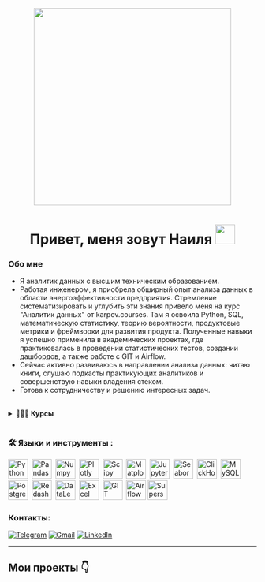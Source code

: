 <div id="header" align="center">
  <img src="https://media4.giphy.com/media/v1.Y2lkPTc5MGI3NjExMWtjNXowMnp6YTI2enYwaTZ2cTJjY3E3MGhodHc5OTA4dnRsZ2h3OSZlcD12MV9pbnRlcm5hbF9naWZfYnlfaWQmY3Q9Zw/Kiv5nG7F5ftiB4uRFH/giphy.gif" width='400'/>

<h1 align="center"> Привет, меня зовут Наиля <img src="https://media.giphy.com/media/hvRJCLFzcasrR4ia7z/giphy.gif" width="40"></h1>
</div>

### Обо мне
- Я аналитик данных с высшим техническим образованием.    
- Работая инженером, я приобрела обширный опыт анализа данных в области энергоэффективности предприятия. Стремление систематизировать и углубить эти знания привело меня на курс "Аналитик данных" от karpov.courses. Там я освоила Python, SQL, математическую статистику, теорию вероятности, продуктовые метрики и фреймворки для развития продукта. Полученные навыки я успешно применила в академических проектах, где практиковалась в проведении статистических тестов, создании дашбордов, а также работе с GIT и Airflow.  
- Сейчас активно развиваюсь в направлении анализа данных: читаю книги, слушаю подкасты практикующих аналитиков и совершенствую навыки владения стеком.
- Готова к сотрудничеству и решению интересных задач.




<br>
<details>	   
  <summary><b>👨‍🎓📑 Курсы</b></summary>
  
  "Аналитик данных" (KARPOV.COURSES). [Сертификат можно посмотреть тут](https://lab.karpov.courses/certificate/0366a32e-c054-4858-a52f-5f7b9e86495a/) <br>
  "Симулятор SQL" (KARPOV.COURSES). [Сертификат можно посмотреть тут](https://lab.karpov.courses/certificate/931b7a31-cb6b-46ff-96d4-3053295377d2/) <br>
  "Основы Python" (KARPOV.COURSES). [Сертификат можно посмотреть тут](https://lab.karpov.courses/certificate/aba18940-ebe1-48d6-967d-f928d940b36d/) <br>
  "Математика для Data Science" (KARPOV.COURSES). [Сертификат можно посмотреть тут](https://lab.karpov.courses/certificate/cee674a8-132d-4d5b-ae22-e60ac35f7f82/) <br>
  "Поколение Python": курс для начинающих (Stepik). [Сертификат можно посмотреть тут](https://stepik.org/cert/2877435) <br>
  "Практикум по статистике на Python" (Stepik). [Сертификат можно посмотреть тут](https://stepik.org/cert/2926506) <br>
  "Введение в SQL" (Stepik). [Сертификат можно посмотреть тут](https://stepik.org/cert/2907255) <br>
  "Введение в SQL. Продолжение" (Stepik). [Сертификат можно посмотреть тут](https://stepik.org/cert/2936318) <br>


  
</details>
<br>

### :hammer_and_wrench: Языки и инструменты :
<div>
  <img src="https://img.shields.io/badge/python-white?logo=python&style=for-the-badge" title="Python" alt="Python" height="40"/>&nbsp;
  <img src="https://img.shields.io/badge/pandas-white?logo=pandas&logoColor=blue&style=for-the-badge" title="Pandas" alt="Pandas" height="40"/>&nbsp;
  <img src="https://img.shields.io/badge/numpy-white?logo=numpy&logoColor=blue&style=for-the-badge" title="Numpy" alt="Numpy" height="40"/>&nbsp;
  <img src="https://img.shields.io/badge/plotly-white?logo=plotly&logoColor=blue&style=for-the-badge" title="Plotly" alt="Plotly" height="40"/>&nbsp;
  <img src="https://img.shields.io/badge/Scipy-white?logo=Scipy&logoColor=black&style=for-the-badge" title="Scipy" alt="Scipy" height="40"/>&nbsp;
  <img src="https://img.shields.io/badge/Matplotlib-white?logo=Matplotlib&style=for-the-badge" title="Matplotlib" alt="Matplotlib" height="40"/>&nbsp;
  <img src="https://img.shields.io/badge/Jupyter_notebook-white?logo=Jupyter&style=for-the-badge" title="Jupyter" alt="Jupyter" height="40"/>&nbsp;
  <img src="https://img.shields.io/badge/Seaborn-white?logo=seaborn&style=for-the-badge" title="Seaborn" alt="Seaborn" height="40"/>&nbsp;
  <img src="https://img.shields.io/badge/Clickhouse-white?logo=Clickhouse&style=for-the-badge" title="ClickHouse" alt="ClickHouse" height="40"/>&nbsp;
  <img src="https://img.shields.io/badge/mySQL-white?logo=mySQL&s&style=for-the-badge" title="MySQL"  alt="MySQL" height="40"/>&nbsp;
  <img src="https://img.shields.io/badge/PostgreSQL-white?logo=PostgreSQL&s&style=for-the-badge" title="PostgreSQL" alt="PostgreSQL" height="40"/>&nbsp;
  <img src="https://img.shields.io/badge/redash-white?logo=redash&logoColor=black&style=for-the-badge" title="Redash" alt="Redash" height="40"/>&nbsp;
  <img src="https://img.shields.io/badge/DataLens-white?logo=DataLens&s&logoColor=yellow&style=for-the-badge" title="DataLens" alt="DataLens" height="40"/>&nbsp;
  <img src="https://img.shields.io/badge/Excel-white?logo=Excel&logoColor=black&style=for-the-badge" title="Excel" alt="Excel" height="40"/>&nbsp;
  <img src="https://img.shields.io/badge/-GIT-FFF?style=for-the-badge&logo=GIT" title="GIT" alt="GIT" height="40"/>&nbsp;
  <img src="https://img.shields.io/badge/Airflow-white?logo=Apache%20Airflow&style=for-the-badge&logoColor=017fff" title="Airflow" alt="Airflow" height="40"/>
  <img src="https://img.shields.io/badge/Superset-white?logo=Apache%20Superset&style=for-the-badge&logoColor=017fff" title="Superset" alt="Superset" height="40"/>
  
  
  
</div>


### Контакты:

<a href="">[![Telegram](https://img.shields.io/badge/Telegram-2CA5E0?style=for-the-badge&logo=telegram&logoColor=white)](https://t.me/Nelya_Galina)</a>
<a href="">[![Gmail](https://img.shields.io/badge/Gmail-D14836?style=for-the-badge&logo=gmail&logoColor=white)](mailto:miam37577@gmail.com)</a>
<a href="">[![LinkedIn](https://img.shields.io/badge/LinkedIn-0077B5?style=for-the-badge&logo=linkedin&logoColor=white)](https://www.linkedin.com/in/nailya909b37b)</a>



  
---
<h2>Мои проекты 👇</h2>







<!--
**NailyaGalina/NailyaGalina** is a ✨ _special_ ✨ repository because its `README.md` (this file) appears on your GitHub profile.

Here are some ideas to get you started:

- 🔭 I’m currently working on ...
- 🌱 I’m currently learning ...
- 👯 I’m looking to collaborate on ...
- 🤔 I’m looking for help with ...
- 💬 Ask me about ...
- 📫 How to reach me: ...
- 😄 Pronouns: ...
- ⚡ Fun fact: ...
-->
